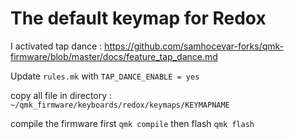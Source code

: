 # The default keymap for Redox

I activated tap dance : https://github.com/samhocevar-forks/qmk-firmware/blob/master/docs/feature_tap_dance.md 

Update `rules.mk` with `TAP_DANCE_ENABLE = yes`

copy all file in directory :
`~/qmk_firmware/keyboards/redox/keymaps/KEYMAPNAME`

compile the firmware first
`qmk compile`
then flash
`qmk flash`
